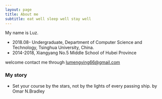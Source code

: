 ```yaml
---
layout: page
title: About me
subtitle: eat well sleep well stay well
---
```


My name is Luz.

- 2018.08- Undergraduate, Department of Computer Science and Technology, Tsinghua University, China.
- 2014-2018, Xiangyang No.5 Middle School of Hubei Province

welcome contact me through lumengying66@gmail.com

### My story

- Set your course by the stars, not by the lights of every passing ship.    by Omar N.Bradley


